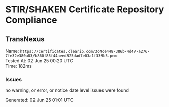 # STIR/SHAKEN Certificate Repository Compliance

## TransNexus

Name: `https://certificates.clearip.com/3c4ce448-386b-4d47-a276-7fe32e380a83/b860f85f44aeed325dad7e03a1f339b5.pem`\
Tested At: 02 Jun 25 00:20 UTC\
Time: 182ms

### Issues

no warning, or error, or notice date level issues were found

Generated: 02 Jun 25 01:01 UTC